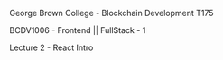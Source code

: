 George Brown College - Blockchain Development T175

BCDV1006 - Frontend || FullStack - 1

Lecture 2 - React Intro
